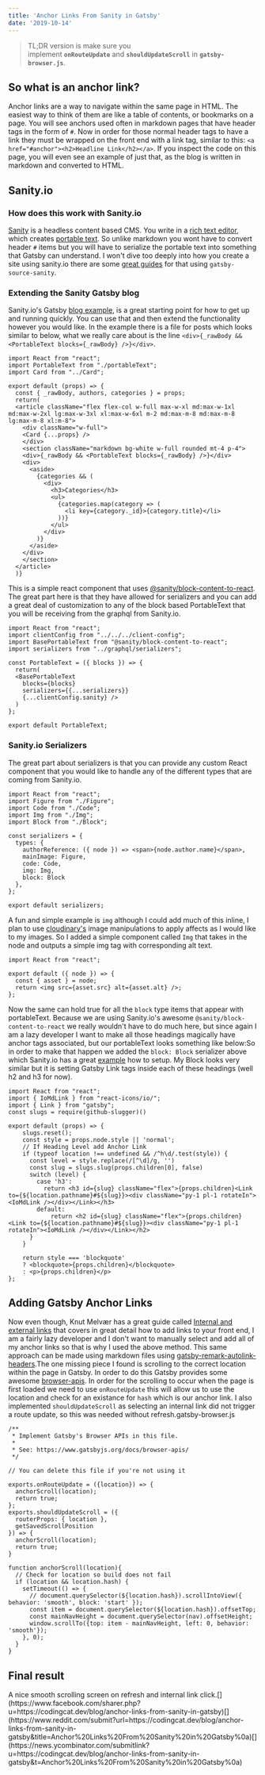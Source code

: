 ```yaml
---
title: 'Anchor Links From Sanity in Gatsby'
date: '2019-10-14'
---
```


> TL;DR version is make sure you implement **`onRouteUpdate`** and **`shouldUpdateScroll`** in **`gatsby-browser.js`**.

## So what is an anchor link?[](https://codingcat.dev/blog/anchor-links-from-sanity-in-gatsby#so-what-is-an-anchor-link)

Anchor links are a way to navigate within the same page in HTML. The easiest way to think of them are like a table of contents, or bookmarks on a page. You will see anchors used often in markdown pages that have header tags in the form of `#`. Now in order for those normal header tags to have a link they must be wrapped on the front end with a link tag, similar to this: `<a href="#anchor"><h2>Headline Link</h2></a>`. If you inspect the code on this page, you will even see an example of just that, as the blog is written in markdown and converted to HTML.

## Sanity.io[](https://codingcat.dev/blog/anchor-links-from-sanity-in-gatsby#sanityio)

### How does this work with Sanity.io[](https://codingcat.dev/blog/anchor-links-from-sanity-in-gatsby#how-does-this-work-with-sanityio)

[Sanity](https://www.sanity.io/) is a headless content based CMS. You write in a [rich text editor](https://www.sanity.io/docs/what-you-need-to-know-about-block-text), which creates [portable text](https://www.portabletext.org/). So unlike markdown you wont have to convert header `#` items but you will have to serialize the portable text into something that Gatsby can understand. I won't dive too deeply into how you create a site using sanity.io there are some [great guides](https://www.gatsbyjs.org/packages/gatsby-source-sanity/?=sanity#gatsby-source-sanity) for that using `gatsby-source-sanity`.

### Extending the Sanity Gatsby blog[](https://codingcat.dev/blog/anchor-links-from-sanity-in-gatsby#extending-the-sanity-gatsby-blog)

Sanity.io's Gatsby [blog example](https://www.sanity.io/guides/the-blog-template), is a great starting point for how to get up and running quickly. You can use that and then extend the functionality however you would like. In the example there is a file for posts which looks similar to below, what we really care about is the line `<div>{_rawBody && <PortableText blocks={_rawBody} />}</div>`.

```
import React from "react";
import PortableText from "./portableText";
import Card from "../Card";

export default (props) => {
  const { _rawBody, authors, categories } = props;
  return(
  <article className="flex flex-col w-full max-w-xl md:max-w-1xl md:max-w-2xl lg:max-w-3xl xl:max-w-6xl m-2 md:max-m-8 md:max-m-8 lg:max-m-8 xl:m-8">
    <div className="w-full">
    <Card {...props} />
    </div>
    <section className="markdown bg-white w-full rounded mt-4 p-4">
    <div>{_rawBody && <PortableText blocks={_rawBody} />}</div>
    <div>
      <aside>
        {categories && (
          <div>
            <h3>Categories</h3>
            <ul>
              {categories.map(category => (
                <li key={category._id}>{category.title}</li>
              ))}
            </ul>
          </div>
        )}
      </aside>
    </div>
    </section>
  </article>
  )}
```

This is a simple react component that uses [@sanity/block-content-to-react](https://github.com/sanity-io/block-content-to-react). The great part here is that they have allowed for serializers and you can add a great deal of customization to any of the block based PortableText that you will be receiving from the graphql from Sanity.io.

```
import React from "react";
import clientConfig from "../../../client-config";
import BasePortableText from "@sanity/block-content-to-react";
import serializers from "../graphql/serializers";

const PortableText = ({ blocks }) => {
  return(
  <BasePortableText
    blocks={blocks}
    serializers={{...serializers}}
    {...clientConfig.sanity} />
  )
};

export default PortableText;
```

### Sanity.io Serializers[](https://codingcat.dev/blog/anchor-links-from-sanity-in-gatsby#sanityio-serializers)

The great part about serializers is that you can provide any custom React component that you would like to handle any of the different types that are coming from Sanity.io.

```
import React from "react";
import Figure from "./Figure";
import Code from "./Code";
import Img from "./Img";
import Block from "./Block";

const serializers = {
  types: {
    authorReference: ({ node }) => <span>{node.author.name}</span>,
    mainImage: Figure,
    code: Code,
    img: Img,
    block: Block
  },
};

export default serializers;
```

A fun and simple example is `img` although I could add much of this inline, I plan to use [cloudinary's](http://cloudinary.com/) image manipulations to apply affects as I would like to my images. So I added a simple component called `Img` that takes in the node and outputs a simple img tag with corresponding alt text.

```
import React from "react";

export default ({ node }) => {
  const { asset } = node;
  return <img src={asset.src} alt={asset.alt} />;
};
```

Now the same can hold true for all the `block` type items that appear with portableText. Because we are using Sanity.io's awesome `@sanity/block-content-to-react` we really wouldn't have to do much here, but since again I am a lazy developer I want to make all those headings magically have anchor tags associated, but our portableText looks something like below:So in order to make that happen we added the `block: Block` serializer above which Sanity.io has a great [example](https://github.com/sanity-io/block-content-to-react#customizing-default-serializer-for-block-type) how to setup. My Block looks very similar but it is setting Gatsby Link tags inside each of these headings (well h2 and h3 for now).

```
import React from "react";
import { IoMdLink } from "react-icons/io/";
import { Link } from "gatsby";
const slugs = require(github-slugger)()

export default (props) => {
    slugs.reset();
    const style = props.node.style || 'normal';
    // If Heading Level add Anchor Link
    if (typeof location !== undefined && /^h\d/.test(style)) {
      const level = style.replace(/[^\d]/g, '')
      const slug = slugs.slug(props.children[0], false)
      switch (level) {
        case 'h3':
          return <h3 id={slug} className="flex">{props.children}<Link to={${location.pathname}#${slug}}><div className="py-1 pl-1 rotateIn"><IoMdLink /></div></Link></h3>
        default:
            return <h2 id={slug} className="flex">{props.children}<Link to={${location.pathname}#${slug}}><div className="py-1 pl-1 rotateIn"><IoMdLink /></div></Link></h2>
      }
    }

    return style === 'blockquote'
    ? <blockquote>{props.children}</blockquote>
    : <p>{props.children}</p>
};

```

## Adding Gatsby Anchor Links[](https://codingcat.dev/blog/anchor-links-from-sanity-in-gatsby#adding-gatsby-anchor-links)

Now even though, Knut Melvær has a great guide called [Internal and external links](https://www.sanity.io/guides/portable-text-internal-and-external-links) that covers in great detail how to add links to your front end, I am a fairly lazy developer and I don't want to manually select and add all of my anchor links so that is why I used the above method. This same approach can be made using markdown files using [gatsby-remark-autolink-headers](https://www.gatsbyjs.org/packages/gatsby-remark-autolink-headers/?=remark).The one missing piece I found is scrolling to the correct location within the page in Gatsby. In order to do this Gatsby provides some awesome [browser-apis](https://www.gatsbyjs.org/docs/browser-apis/). In order for the scrolling to occur when the page is first loaded we need to use `onRouteUpdate` this will allow us to use the location and check for an existance for `hash` which is our anchor link. I also implemented `shouldUpdateScroll` as selecting an internal link did not trigger a route update, so this was needed without refresh.gatsby-browser.js

```
/**
 * Implement Gatsby's Browser APIs in this file.
 *
 * See: https://www.gatsbyjs.org/docs/browser-apis/
 */

// You can delete this file if you're not using it

exports.onRouteUpdate = ({location}) => {
  anchorScroll(location);
  return true;
};
exports.shouldUpdateScroll = ({
  routerProps: { location },
  getSavedScrollPosition
}) => {
  anchorScroll(location);
  return true;
}

function anchorScroll(location){
  // Check for location so build does not fail
  if (location && location.hash) {
    setTimeout(() => {
      // document.querySelector(${location.hash}).scrollIntoView({ behavior: 'smooth', block: 'start' });
      const item = document.querySelector(${location.hash}).offsetTop;
      const mainNavHeight = document.querySelector(nav).offsetHeight;
      window.scrollTo({top: item - mainNavHeight, left: 0, behavior: 'smooth'});
    }, 0);
  }
}
```

## Final result[](https://codingcat.dev/blog/anchor-links-from-sanity-in-gatsby#final-result)

A nice smooth scrolling screen on refresh and internal link click.[](https://twitter.com/intent/tweet?url=https://codingcat.dev/blog/anchor-links-from-sanity-in-gatsby&via=CodingCatDev&hashtags=CodingCatDevShares&text=Anchor%20Links%20From%20Sanity%20in%20Gatsby%0a)[](https://www.linkedin.com/shareArticle?mini=true&url=https://codingcat.dev/blog/anchor-links-from-sanity-in-gatsby&title=Anchor%20Links%20From%20Sanity%20in%20Gatsby%0a&summary=%27#CodingCatDevShares'&source='codingcat.dev')[](https://www.facebook.com/sharer.php?u=https://codingcat.dev/blog/anchor-links-from-sanity-in-gatsby)[](https://www.reddit.com/submit?url=https://codingcat.dev/blog/anchor-links-from-sanity-in-gatsby&title=Anchor%20Links%20From%20Sanity%20in%20Gatsby%0a)[](https://news.ycombinator.com/submitlink?u=https://codingcat.dev/blog/anchor-links-from-sanity-in-gatsby&t=Anchor%20Links%20From%20Sanity%20in%20Gatsby%0a)

